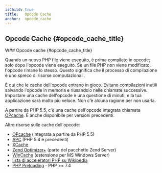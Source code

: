 ```yaml
---
isChild: true
title:   Opcode Cache
anchor:  opcode_cache
---
```


## Opcode Cache {#opcode_cache_title}

W## Opcode cache {#opcode_cache_title}

Quando un nuovo PHP file viene eseguito, è prima compilato in opcode; solo dopo
l'opcode viene eseguito. Se un file PHP non viene modificato, l'opcode rimane lo
stesso. Questo significa che il processo di compilazione è uno spreco di risorse
computazionali.

È qui che le cache dell'opcode entrano in gioco. Evitano compilazioni inutili
salvando l'opcode in memoria e riusandolo nelle chiamate successive. Impostare
una cache dell'opcode è una questione di minuti, e la tua applicazione sarà
molto più veloce. Non c'è alcuna ragione per non usarla.

A partire da PHP 5.5, c'è una cache dell'opcode integrata chiamata
[OPcache][opcache-book]. È anche disponibile per versioni precedenti.

Altre risorse sulle cache dell'opcode:

* [OPcache][opcache-book] (integrata a partire da PHP 5.5)
* [APC] (PHP 5.4 e precedenti)
* [XCache]
* [Zend Optimizer+] (parte del pacchetto Zend Server)
* [WinCache] (estensione per MS Windows Server)
* [lista di acceleratori PHP su Wikipedia][PHP_accelerators]
* [PHP Preloading] - PHP >= 7.4


[opcache-book]: https://secure.php.net/book.opcache
[APC]: https://www.php.net/book.apcu
[XCache]: https://github.com/lighttpd/xcache
[Zend Optimizer+]: https://github.com/zendtech/ZendOptimizerPlus
[WinCache]: https://www.iis.net/downloads/microsoft/wincache-extension
[PHP_accelerators]: https://wikipedia.org/wiki/List_of_PHP_accelerators
[PHP Preloading]: https://www.php.net/opcache.preloading
